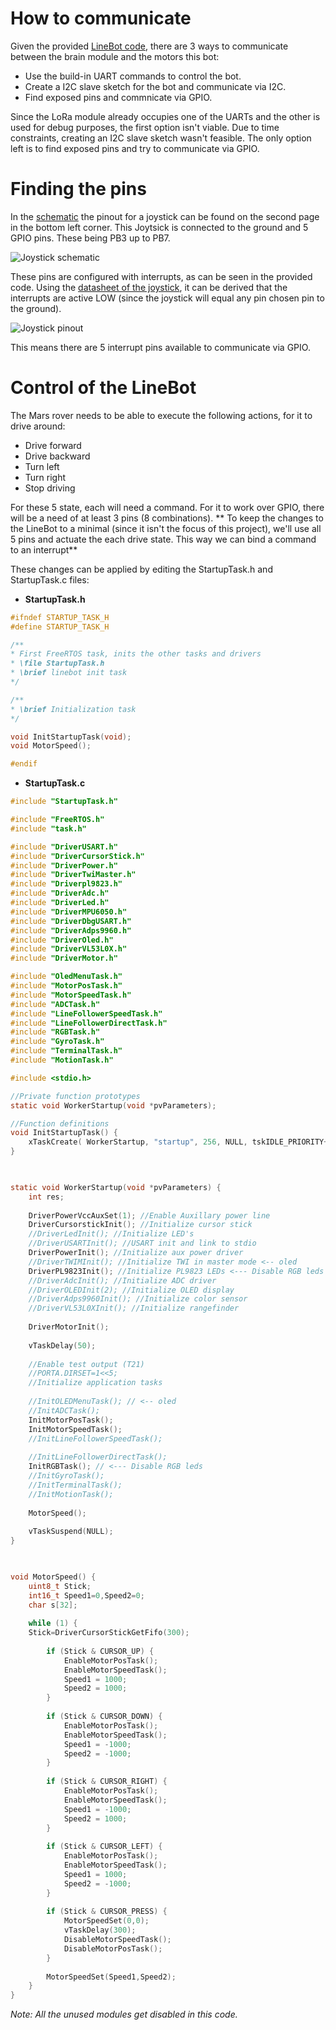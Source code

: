 # How to communicate
Given the provided [LineBot code](https://github.com/RobbeElsermans/SSR/blob/main/linebot_os.zip), there are 3 ways to communicate between the brain module and the motors this bot:
- Use the build-in UART commands to control the bot.
- Create a I2C slave sketch for the bot and communicate via I2C.
- Find exposed pins and commnicate via GPIO.

Since the LoRa module already occupies one of the UARTs and the other is used for debug purposes, the first option isn't viable.
Due to time constraints, creating an I2C slave sketch wasn't feasible.
The only option left is to find exposed pins and try to communicate via GPIO.

# Finding the pins
In the [schematic](SCH_Linebot.pdf) the pinout for a joystick can be found on the second page in the bottom left corner. This Joytsick is connected to the ground and 5 GPIO pins. These being PB3 up to PB7.

![Joystick schematic](../../Images/LineBot/joystick_schematic.png)

These pins are configured with interrupts, as can be seen in the provided code. Using the [datasheet of the joystick](DataS_skqucaa010.pdf), it can be derived that the interrupts are active LOW (since the joystick will equal any pin chosen pin to the ground).

![Joystick pinout](../../Images/LineBot/joystick_pinout.png)

This means there are 5 interrupt pins available to communicate via GPIO.

# Control of the LineBot
The Mars rover needs to be able to execute the following actions, for it to drive around:
- Drive forward
- Drive backward
- Turn left
- Turn right
- Stop driving

For these 5 state, each will need a command. For it to work over GPIO, there will be a need of at least 3 pins (8 combinations).
** To keep the changes to the LineBot to a minimal (since it isn't the focus of this project), we'll use all 5 pins and actuate the each drive state. This way we can bind a command to an interrupt**

These changes can be applied by editing the StartupTask.h and StartupTask.c files:

- **StartupTask.h**
``` c
#ifndef STARTUP_TASK_H
#define STARTUP_TASK_H

/**
* First FreeRTOS task, inits the other tasks and drivers
* \file StartupTask.h
* \brief linebot init task
*/

/**
* \brief Initialization task
*/

void InitStartupTask(void);
void MotorSpeed();

#endif
```

- **StartupTask.c**
``` c
#include "StartupTask.h"

#include "FreeRTOS.h"
#include "task.h"

#include "DriverUSART.h"
#include "DriverCursorStick.h"
#include "DriverPower.h"
#include "DriverTwiMaster.h"
#include "Driverpl9823.h"
#include "DriverAdc.h"
#include "DriverLed.h"
#include "DriverMPU6050.h"
#include "DriverDbgUSART.h"
#include "DriverAdps9960.h"
#include "DriverOled.h"
#include "DriverVL53L0X.h"
#include "DriverMotor.h"

#include "OledMenuTask.h"
#include "MotorPosTask.h"
#include "MotorSpeedTask.h"
#include "ADCTask.h"
#include "LineFollowerSpeedTask.h"
#include "LineFollowerDirectTask.h"
#include "RGBTask.h"
#include "GyroTask.h"
#include "TerminalTask.h"
#include "MotionTask.h"

#include <stdio.h>

//Private function prototypes
static void WorkerStartup(void *pvParameters);

//Function definitions
void InitStartupTask() {
	xTaskCreate( WorkerStartup, "startup", 256, NULL, tskIDLE_PRIORITY+3, NULL );
}

  

static void WorkerStartup(void *pvParameters) {
	int res;
	
	DriverPowerVccAuxSet(1); //Enable Auxillary power line
	DriverCursorstickInit(); //Initialize cursor stick
	//DriverLedInit(); //Initialize LED's
	//DriverUSARTInit(); //USART init and link to stdio
	DriverPowerInit(); //Initialize aux power driver
	//DriverTWIMInit(); //Initialize TWI in master mode <-- oled
	DriverPL9823Init(); //Initialize PL9823 LEDs <--- Disable RGB leds
	//DriverAdcInit(); //Initialize ADC driver
	//DriverOLEDInit(2); //Initialize OLED display
	//DriverAdps9960Init(); //Initialize color sensor
	//DriverVL53L0XInit(); //Initialize rangefinder
	
	DriverMotorInit();
	
	vTaskDelay(50);
	
	//Enable test output (T21)
	//PORTA.DIRSET=1<<5;
	//Initialize application tasks
	
	//InitOLEDMenuTask(); // <-- oled
	//InitADCTask();
	InitMotorPosTask();
	InitMotorSpeedTask();
	//InitLineFollowerSpeedTask();
	
	//InitLineFollowerDirectTask();
	InitRGBTask(); // <--- Disable RGB leds
	//InitGyroTask();
	//InitTerminalTask();
	//InitMotionTask();
	
	MotorSpeed();
	
	vTaskSuspend(NULL);
}

  

void MotorSpeed() {
	uint8_t Stick;
	int16_t Speed1=0,Speed2=0;
	char s[32];
	
	while (1) {
	Stick=DriverCursorStickGetFifo(300);
	
		if (Stick & CURSOR_UP) {
			EnableMotorPosTask();
			EnableMotorSpeedTask();
			Speed1 = 1000;
			Speed2 = 1000;
		}
		
		if (Stick & CURSOR_DOWN) {
			EnableMotorPosTask();
			EnableMotorSpeedTask();
			Speed1 = -1000;
			Speed2 = -1000;
		}
		
		if (Stick & CURSOR_RIGHT) {
			EnableMotorPosTask();
			EnableMotorSpeedTask();
			Speed1 = -1000;
			Speed2 = 1000;
		}
		
		if (Stick & CURSOR_LEFT) {
			EnableMotorPosTask();
			EnableMotorSpeedTask();
			Speed1 = 1000;
			Speed2 = -1000;
		}
		
		if (Stick & CURSOR_PRESS) {
			MotorSpeedSet(0,0);
			vTaskDelay(300);
			DisableMotorSpeedTask();
			DisableMotorPosTask();
		}
		
		MotorSpeedSet(Speed1,Speed2);
	}
}
```

*Note: All the unused modules get disabled in this code.*